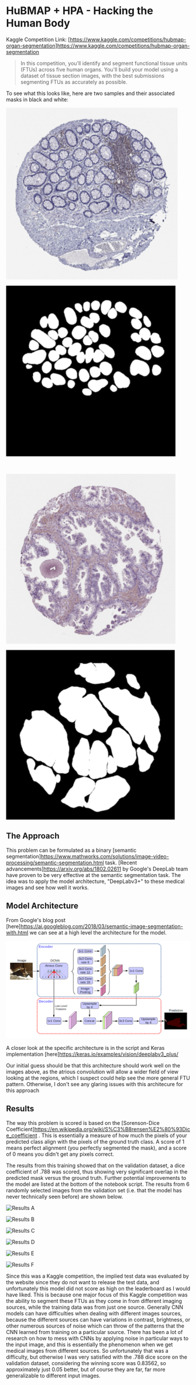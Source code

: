 # HuBMAP + HPA - Hacking the Human Body

Kaggle Competition Link: [https://www.kaggle.com/competitions/hubmap-organ-segmentation]https://www.kaggle.com/competitions/hubmap-organ-segmentation

> In this competition, you’ll identify and segment functional tissue units (FTUs) across five human organs. You'll build your model using a dataset of tissue section images, with the best submissions segmenting FTUs as accurately as possible.

To see what this looks like, here are two samples and their associated masks in black and white:

![Sample A](/img/tissue-a.png "Sample A")

![Mask A](/img/mask-a.png "Mask A")

<br>

![Sample C](/img/tissue-c.png "Sample C")

![Mask C](/img/mask-c.png "Mask C")

## The Approach

This problem can be formulated as a binary [semantic segmentation]https://www.mathworks.com/solutions/image-video-processing/semantic-segmentation.html task. [Recent advancements]https://arxiv.org/abs/1802.02611 by Google's DeepLab team have proven to be very effective at the semantic segmentation task. The idea was to apply the model architecture, "DeepLabv3+" to these medical images and see how well it works.

## Model Architecture

From Google's blog post [here]https://ai.googleblog.com/2018/03/semantic-image-segmentation-with.html we can see at a high level the architecture for the model.

![Sample](/img/model-arch.png "Model Architecture")

A closer look at the specific architecture is in the script and Keras implementation [here]https://keras.io/examples/vision/deeplabv3_plus/

Our initial guess should be that this architecture should work well on the images above, as the atrious convolution will allow a wider field of view looking at the regions, which I suspect could help see the more general FTU pattern. Otherwise, I don't see any glaring issues with this architecure for this approach

## Results

The way this problem is scored is based on the [Sorenson-Dice Coefficient]https://en.wikipedia.org/wiki/S%C3%B8rensen%E2%80%93Dice_coefficient . This is essentially a measure of how much the pixels of your predicted class align with the pixels of the ground truth class. A score of 1 means perfect alignment (you perfectly segmented the mask), and a score of 0 means you didn't get any pixels correct.

The results from this training showed that on the validation dataset, a dice coefficient of .788 was scored, thus showing very significant overlap in the predicted mask versus the ground truth. Further potential improvements to the model are listed at the bottom of the notebook script. The results from 6 randomly selected images from the validation set (i.e. that the model has never technically seen before) are shown below.

![Results A](/img/results-a.png "Results A")

![Results B](/img/results-a.png "Results B")

![Results C](/img/results-a.png "Results C")

![Results D](/img/results-a.png "Results D")

![Results E](/img/results-a.png "Results E")

![Results F](/img/results-a.png "Results F")

Since this was a Kaggle competition, the implied test data was evaluated by the website since they do not want to release the test data, and unfortunately this model did not score as high on the leaderboard as I would have liked. This is because one major focus of this Kaggle competition was the ability to segment these FTUs as they come in from different imaging sources, while the training data was from just one source. Generally CNN models can have difficulties when dealing with different images sources, because the different sources can have variations in contrast, brightness, or other numerous sources of noise which can throw of the patterns that the CNN learned from training on a particular source. There has been a lot of research on how to mess with CNNs by applying noise in particular ways to the input image, and this is essentially the phenomenon when we get medical images from different sources. So unfortunately that was a difficulty, but otherwise I was very satisfied with the .788 dice score on the validation dataset, considering the winning score was 0.83562, so approximately just 0.05 better, but of course they are far, far more generalizable to different input images.